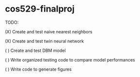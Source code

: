 # cos529-finalproj

TODO:

(X) Create and test naive nearest neighbors

(X) Create and test twin neural network

( ) Create and test DBM model

( ) Write organized testing code to compare model performances

( ) Write code to generate figures
